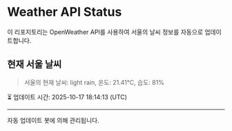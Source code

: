 
# Weather API Status

이 리포지토리는 OpenWeather API를 사용하여 서울의 날씨 정보를 자동으로 업데이트합니다.

## 현재 서울 날씨
> 서울의 현재 날씨: light rain, 온도: 21.41°C, 습도: 81%

⏳ 업데이트 시간: 2025-10-17 18:14:13 (UTC)

---
자동 업데이트 봇에 의해 관리됩니다.
